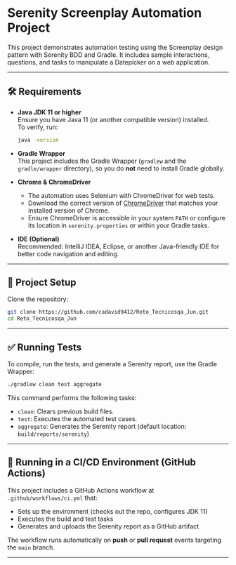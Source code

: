# Serenity Screenplay Automation Project

This project demonstrates automation testing using the Screenplay design pattern with Serenity BDD and Gradle. It includes sample interactions, questions, and tasks to manipulate a Datepicker on a web application.

---

## 🛠️ Requirements

- **Java JDK 11 or higher**  
  Ensure you have Java 11 (or another compatible version) installed.  
  To verify, run:
  ```bash
  java -version
  ```

- **Gradle Wrapper**  
  This project includes the Gradle Wrapper (`gradlew` and the `gradle/wrapper` directory), so you do **not** need to install Gradle globally.

- **Chrome & ChromeDriver**
  - The automation uses Selenium with ChromeDriver for web tests.
  - Download the correct version of [ChromeDriver](https://chromedriver.chromium.org/downloads) that matches your installed version of Chrome.
  - Ensure ChromeDriver is accessible in your system `PATH` or configure its location in `serenity.properties` or within your Gradle tasks.

- **IDE (Optional)**  
  Recommended: IntelliJ IDEA, Eclipse, or another Java-friendly IDE for better code navigation and editing.

---

## 🚀 Project Setup

Clone the repository:

```bash
git clone https://github.com/cadavid9412/Reto_Tecnicosqa_Jun.git
cd Reto_Tecnicosqa_Jun
```

---

## ✅ Running Tests

To compile, run the tests, and generate a Serenity report, use the Gradle Wrapper:

```bash
./gradlew clean test aggregate
```

This command performs the following tasks:

- `clean`: Clears previous build files.
- `test`: Executes the automated test cases.
- `aggregate`: Generates the Serenity report (default location: `build/reports/serenity`)

---

## 🔁 Running in a CI/CD Environment (GitHub Actions)

This project includes a GitHub Actions workflow at `.github/workflows/ci.yml` that:

- Sets up the environment (checks out the repo, configures JDK 11)
- Executes the build and test tasks
- Generates and uploads the Serenity report as a GitHub artifact

The workflow runs automatically on **push** or **pull request** events targeting the `main` branch.

---

